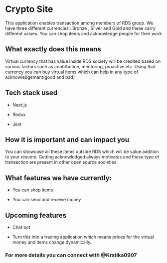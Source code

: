 # Crypto Site

This application enables transaction among members of RDS group. We have three different currencies : Bronze , Silver and Gold and these carry different values. You can shop items and acknowledge people for their work

## What exactly does this means

Virtual currency that has value inside RDS society will be credited based on various factors such as contribution, mentoring, proactive etc. Using that currency you can buy virtual items which can help in any type of acknowledgement(good and bad)

## Tech stack used

- Next.js

- Redux

- Jest

## How it is important and can impact you

You can showcase all these items outside RDS which will be value addition to your résumé. Getting acknowledged always motivates and these type of transaction are present in other open source societies.

## What features we have currently:

- You can shop items

- You can send and receive money

## Upcoming features

- Chat bot

- Turn this into a trading application which means prices for the virtual money and items change dynamically.

### For more details you can connect with @Kratika0907
